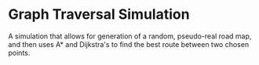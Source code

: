 # Graph Traversal Simulation

A simulation that allows for generation of a random, pseudo-real road map, and then uses A\* and Dijkstra's to find the best route between two chosen points.

